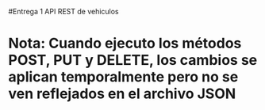 #Entrega 1 API REST de vehiculos
# Nota: Cuando ejecuto los métodos POST, PUT y DELETE, los cambios se aplican temporalmente pero no se ven reflejados en el archivo JSON
